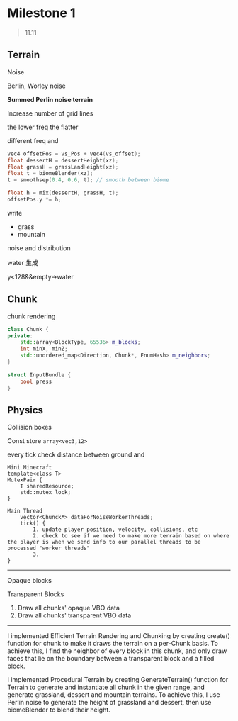 # Milestone 1

> 11.11

## Terrain

Noise

Berlin, Worley noise

**Summed Perlin noise terrain**

Increase number of grid lines



the lower freq the flatter

different freq and 

```c++
vec4 offsetPos = vs_Pos + vec4(vs_offset);
float dessertH = dessertHeight(xz);
float grassH = grassLandHeight(xz);
float t = biomeBlender(xz);
t = smoothsep(0.4, 0.6, t); // smooth between biome

float h = mix(dessertH, grassH, t);
offsetPos.y *= h;
```

write 

- grass
- mountain

noise and distribution 

water 生成

y<128&&empty->water

## Chunk

chunk rendering

```c++
class Chunk {
private:
    std::array<BlockType, 65536> m_blocks;
    int minX, minZ;
    std::unordered_map<Direction, Chunk*, EnumHash> m_neighbors; 
}
```



```c++
struct InputBundle {
    bool press
}
```



## Physics

Collision boxes

Const store `array<vec3,12>`

every tick check distance between ground and

```
Mini Minecraft
template<class T>
MutexPair {
	T sharedResource;
	std::mutex lock;
}

Main Thread
	vector<Chunck*> dataForNoiseWorkerThreads;
    tick() {
        1. update player position, velocity, collisions, etc
        2. check to see if we need to make more terrain based on where the player is when we send info to our parallel threads to be processed "worker threads"
        3. 
}
```

---

Opaque blocks

Transparent Blocks

1. Draw all chunks' opaque VBO data
2. Draw all chunks' transparent VBO data

---

I implemented Efficient Terrain Rendering and Chunking by creating create() function for chunk to make it  draws the terrain on a per-Chunk basis. To achieve this, I find the neighbor of every block in this chunk, and only draw faces that lie on the boundary between a transparent block and a filled block.

I implemented Procedural Terrain by creating GenerateTerrain() function for Terrain to generate and instantiate all chunk in the given range, and generate grassland, dessert and mountain terrains. To achieve this, I use Perlin noise to generate the height of grassland and dessert, then use biomeBlender to blend their height.
